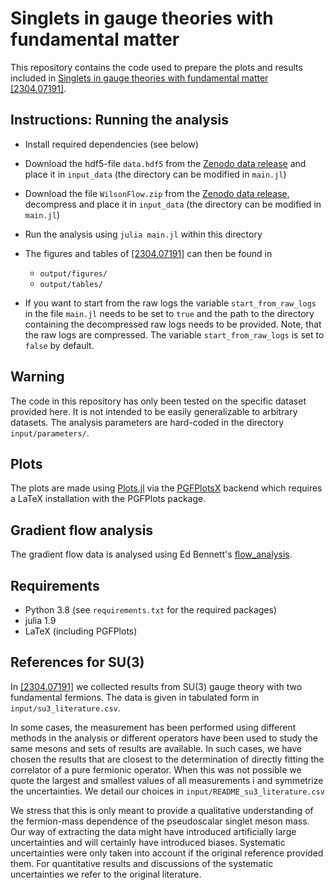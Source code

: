 # Singlets in gauge theories with fundamental matter
This repository contains the code used to prepare the plots and results included in [Singlets in gauge theories with fundamental matter [2304.07191]](https://arxiv.org/abs/2304.07191v1).

## Instructions: Running the analysis
- Install required dependencies (see below)
- Download the hdf5-file `data.hdf5` from the [Zenodo data release](https://zenodo.org/records/8154928) and place it in `input_data` (the directory can be modified in `main.jl`)
- Download the file `WilsonFlow.zip` from the [Zenodo data release](https://zenodo.org/records/8154928), decompress and place it in `input_data` (the directory can be modified in `main.jl`)
- Run the analysis using `julia main.jl` within this directory
- The figures and tables of [[2304.07191]](https://arxiv.org/abs/2304.07191v1) can then be found in
    - `output/figures/`
    - `output/tables/`

- If you want to start from the raw logs the variable `start_from_raw_logs` in the file `main.jl` needs to be set to `true` and the path to the directory containing the decompressed raw logs needs to be provided. Note, that the raw logs are compressed. The variable `start_from_raw_logs` is set to `false` by default.

## Warning

The code in this repository has only been tested on the specific dataset provided here. It is not intended to be easily generalizable to arbitrary datasets. The analysis parameters are hard-coded in the directory `input/parameters/`.

## Plots

The plots are made using [Plots.jl](https://zenodo.org/record/7994271) via the [PGFPlotsX](https://github.com/KristofferC/PGFPlotsX.jl) backend which requires a LaTeX installation with the PGFPlots package.

## Gradient flow analysis

The gradient flow data is analysed using Ed Bennett's [flow_analysis](https://github.com/edbennett/flow_analysis).

## Requirements
- Python 3.8 (see `requirements.txt` for the required packages)
- julia 1.9
- LaTeX (including PGFPlots)

## References for SU(3)

In [[2304.07191]](https://arxiv.org/abs/2304.07191v1) we collected results from SU(3) gauge theory with two fundamental fermions. The data is given in tabulated form in `input/su3_literature.csv`.

In some cases, the measurement has been performed using different methods in the analysis or different operators have been used to study the same mesons and sets of results are available. In such cases, we have chosen the results that are closest to the determination of directly fitting the correlator of a pure fermionic operator. When this was not possible we quote the largest and smallest values of all measurements i and symmetrize the uncertainties. We detail our choices in `input/README_su3_literature.csv`

We stress that this is only meant to provide a qualitative understanding of the fermion-mass dependence of the pseudoscalar singlet meson mass. Our way of extracting the data might have introduced artificially large uncertainties and will certainly have introduced biases. Systematic uncertainties were only taken into account if the original reference provided them. For quantitative results and discussions of the systematic uncertainties we refer to the original literature.
